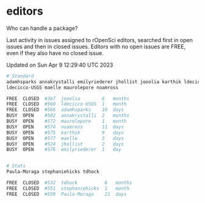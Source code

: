 # editors

Who can handle a package?

Last activity in issues assigned to rOpenSci editors, searched first in open
issues and then in closed issues. Editors with no open issues are FREE, even if
they also have no closed issue.


Updated on Sun Apr 9 12:29:40 UTC 2023

```bash
# Standard
adamhsparks annakrystalli emilyriederer jhollist jooolia karthik ldecicco
ldecicco-USGS maelle maurolepore noamross

FREE  CLOSED  #367  jooolia        6   months
FREE  CLOSED  #560  ldecicco-USGS  1   month
FREE  CLOSED  #566  adamhsparks    10  days
BUSY  OPEN    #502  annakrystalli  2   months
BUSY  OPEN    #572  maurolepore    1   month
BUSY  OPEN    #574  noamross       11  days
BUSY  OPEN    #575  karthik        9   days
BUSY  OPEN    #577  maelle         5   days
BUSY  OPEN    #524  jhollist       2   days
BUSY  OPEN    #576  emilyriederer  1   day


# Stats
Paula-Moraga stephaniehicks tdhock

FREE  CLOSED  #532  tdhock          6   months
FREE  CLOSED  #551  stephaniehicks  1   month
FREE  CLOSED  #559  Paula-Moraga    21  days
```
